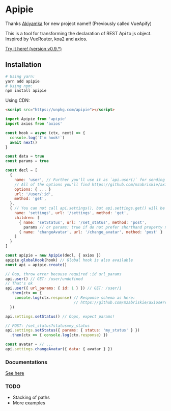 # Apipie
Thanks [Akiyamka](https://github.com/akiyamka) for new project name!! (Previously called VueApify)

This is a tool for transforming the declaration of REST Api to js object.
Inspired by VueRouter, koa2 and axios.

[Try it here! (version v0.9.*)](https://jsfiddle.net/fl0pzz/1n90wtn0/7/)

## Installation

```bash
# Using yarn:
yarn add apipie
# Using npm:
npm install apipie
```

Using CDN:

```html
<script src="https://unpkg.com/apipie"></script>
```

```js
import Apipie from 'apipie'
import axios from 'axios'

const hook = async (ctx, next) => {
  console.log(`I'm hook!`)
  await next()
}

const data = true
const params = true

const decl = [
  {
    name: 'user', // Further you'll use it as `api.user()` for sending request
    // All of the options you'll find https://github.com/mzabriskie/axios#request-config
    options: { ... }
    url: '/user/:id',
    method: 'get',
  },
  { // You can not call api.settings(), but api.settings.get() will be available
    name: 'settings', url: '/settings', method: 'get',
    children: [
      { name: 'setStatus', url: '/set_status', method: 'post',
        params // or params: true if do not prefer shorthand property names syntax },
      { name: 'changeAvatar', url: '/change_avatar', method: 'post' }
    ]
  }
]

const apipie = new Apipie(decl, { axios })
apipie.globalHook(hook) // Global hook is also available
const api = apipie.create()

// Oop, throw error becouse required :id url_params
api.user() // GET: /user/undefined
// That's ok
api.user({ url_params: { id: 1 } }) // GET: /user/1
  .then(ctx => {
    console.log(ctx.response) // Response schema as here:
                              // https://github.com/mzabriskie/axios#response-schema
  })

api.settings.setStatus() // Oops, expect params!

// POST: /set_status?status=my_status
api.settings.setStatus({ params: { status: 'my_status' } })
  .then(ctx => { console.log(ctx.response) })

const avatar = // ...
api.settings.changeAvatar({ data: { avatar } })
```

### Documentations
[See here](/docs)

### TODO
* Stacking of paths
* More examples
